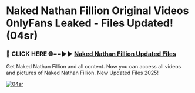 # Naked Nathan Fillion Original Videos 0nlyFans Leaked - Files Updated! (04sr)

<h3>🔴 CLICK HERE 🌐==►► <a href="https://tinyurl.com/up5wt9bj" rel="nofollow">Naked Nathan Fillion Updated Files</a></h3>

Get Naked Nathan Fillion and all content. Now you can access all videos and pictures of Naked Nathan Fillion. New Updated Files 2025!

[![04sr](https://i.imgur.com/ABiUzMV.gif)](https://tinyurl.com/up5wt9bj)
